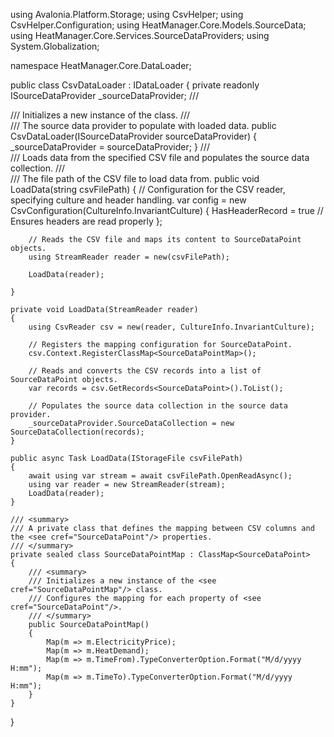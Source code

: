 ﻿using Avalonia.Platform.Storage;
using CsvHelper;
using CsvHelper.Configuration;
using HeatManager.Core.Models.SourceData;
using HeatManager.Core.Services.SourceDataProviders;
using System.Globalization;

namespace HeatManager.Core.DataLoader;

public class CsvDataLoader : IDataLoader
{
    private readonly ISourceDataProvider _sourceDataProvider;
    /// <summary>
    /// Initializes a new instance of the <see cref="CsvDataLoader"/> class.
    /// </summary>
    /// <param name="sourceDataProvider">The source data provider to populate with loaded data.</param>
    public CsvDataLoader(ISourceDataProvider sourceDataProvider)
    {
        _sourceDataProvider = sourceDataProvider;
    }
    /// <summary>
    /// Loads data from the specified CSV file and populates the source data collection.
    /// </summary>
    /// <param name="csvFilePath">The file path of the CSV file to load data from.</param>
    public void LoadData(string csvFilePath)
    {
        // Configuration for the CSV reader, specifying culture and header handling.
        var config = new CsvConfiguration(CultureInfo.InvariantCulture)
        {
            HasHeaderRecord = true // Ensures headers are read properly
        };

        // Reads the CSV file and maps its content to SourceDataPoint objects.
        using StreamReader reader = new(csvFilePath);

        LoadData(reader);

    }

    private void LoadData(StreamReader reader)
    {
        using CsvReader csv = new(reader, CultureInfo.InvariantCulture);
        
        // Registers the mapping configuration for SourceDataPoint.
        csv.Context.RegisterClassMap<SourceDataPointMap>();

        // Reads and converts the CSV records into a list of SourceDataPoint objects.
        var records = csv.GetRecords<SourceDataPoint>().ToList();
        
        // Populates the source data collection in the source data provider.
        _sourceDataProvider.SourceDataCollection = new SourceDataCollection(records);
    }

    public async Task LoadData(IStorageFile csvFilePath)
    {
        await using var stream = await csvFilePath.OpenReadAsync();
        using var reader = new StreamReader(stream);
        LoadData(reader);
    }

    /// <summary>
    /// A private class that defines the mapping between CSV columns and the <see cref="SourceDataPoint"/> properties.
    /// </summary>
    private sealed class SourceDataPointMap : ClassMap<SourceDataPoint>
    {
        /// <summary>
        /// Initializes a new instance of the <see cref="SourceDataPointMap"/> class.
        /// Configures the mapping for each property of <see cref="SourceDataPoint"/>.
        /// </summary>
        public SourceDataPointMap()
        {
            Map(m => m.ElectricityPrice);
            Map(m => m.HeatDemand);
            Map(m => m.TimeFrom).TypeConverterOption.Format("M/d/yyyy H:mm");
            Map(m => m.TimeTo).TypeConverterOption.Format("M/d/yyyy H:mm");
        }
    }

}